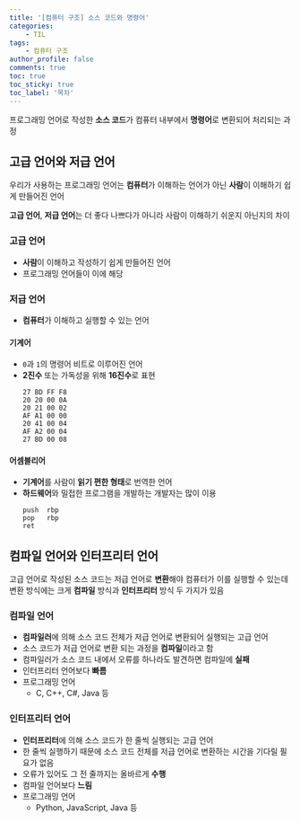 ```yaml
---
title: '[컴퓨터 구조] 소스 코드와 명령어'
categories:
    - TIL
tags:
    - 컴퓨터 구조
author_profile: false
comments: true
toc: true
toc_sticky: true
toc_label: '목차'
---
```


프로그래밍 언어로 작성한 **소스 코드**가 컴퓨터 내부에서 **명령어**로 변환되어 처리되는 과정

## 고급 언어와 저급 언어
우리가 사용하는 프로그래밍 언어는 **컴퓨터**가 이해하는 언어가 아닌 **사람**이 이해하기 쉽게 만들어진 언어

**고급 언어**, **저급 언어**는 더 좋다 나쁘다가 아니라 사람이 이해하기 쉬운지 아닌지의 차이

### 고급 언어
* **사람**이 이해하고 작성하기 쉽게 만들어진 언어
* 프로그래밍 언어들이 이에 해당

### 저급 언어
* **컴퓨터**가 이해하고 실행할 수 있는 언어

#### 기계어
* `0`과 `1`의 명령어 비트로 이루어진 언어
* **2진수** 또는 가독성을 위해 **16진수**로 표현
  ```
  27 BD FF F8
  20 20 00 0A
  20 21 00 02
  AF A1 00 00
  20 41 00 04
  AF A2 00 04
  27 BD 00 08
  ```

#### 어셈블리어
* **기계어**를 사람이 **읽기 편한 형태**로 번역한 언어
* **하드웨어**와 밀접한 프로그램을 개발하는 개발자는 많이 이용
  ```
  push  rbp
  pop   rbp
  ret
  ```

## 컴파일 언어와 인터프리터 언어
고급 언어로 작성된 소스 코드는 저급 언어로 **변환**해야 컴퓨터가 이를 실행할 수 있는데  
변환 방식에는 크게 **컴파일** 방식과 **인터프리터** 방식 두 가지가 있음

### 컴파일 언어
* **컴파일러**에 의해 소스 코드 전체가 저급 언어로 변환되어 실행되는 고급 언어
* 소스 코드가 저급 언어로 변환 되는 과정을 **컴파일**이라고 함
* 컴파일러가 소스 코드 내에서 오류를 하나라도 발견하면 컴파일에 **실패**
* 인터프리터 언어보다 **빠름**
* 프로그래밍 언어
  * C, C++, C#, Java 등

### 인터프리터 언어
* **인터프리터**에 의해 소스 코드가 한 줄씩 실행되는 고급 언어
* 한 줄씩 실행하기 때문에 소스 코드 전체를 저급 언어로 변환하는 시간을 기다릴 필요가 없음
* 오류가 있어도 그 전 줄까지는 올바르게 **수행**
* 컴파일 언어보다 **느림**
* 프로그래밍 언어
  * Python, JavaScript, Java 등 